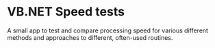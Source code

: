 # VB.NET Speed tests
A small app to test and compare processing speed for various different methods and approaches to different, often-used routines.
